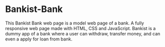 # Bankist-Bank
This Bankist Bank web page is a model web page of a bank.
A fully responsive web page made with HTML, CSS and JavaScript.
Bankist is a dummy app of a bank where a user can withdraw, transfer money, and can even a apply for loan from bank.
